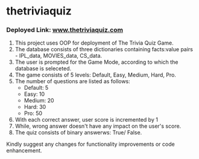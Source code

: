 # thetriviaquiz
<h3>Deployed Link: <a href = "https://replit.com/@shashankgsharma/TheTriviaQuiz?v=1">www.thetriviaquiz.com</a></h3>
<ol>
  <li>This project uses OOP for deployment of The Trivia Quiz Game.</li>
  <li>The database consists of three dictionaries containing facts:value pairs - IPL_data, MOVIES_data, CS_data.</li>
  <li>The user is prompted for the Game Mode, according to which the database is seleceted.</li>
  <li>The game consists of 5 levels: Default, Easy, Medium, Hard, Pro.</li>
  <li>The number of questions are listed as follows:
    <ul>
      <li>Default: 5</li>
      <li>Easy: 10</li>
      <li>Medium: 20</li>
      <li>Hard: 30</li>
      <li>Pro: 50</li>
    </ul>
  </li>
  <li>With each correct answer, user score is incremented by 1</li>
  <li>While, wrong answer doesn't have any impact on the user's score.</li>
  <li>The quiz consists of binary answerws: True/ False.</li>
</ol>
<div>
  Kindly suggest any changes for functionality improvements or code enhancement.
</div>
